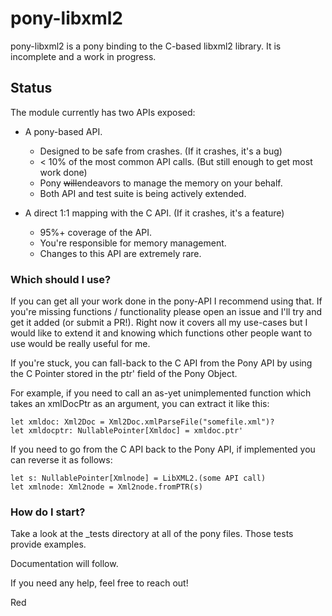 # pony-libxml2

pony-libxml2 is a pony binding to the C-based libxml2 library. It is incomplete and a work in progress.


## Status

The module currently has two APIs exposed:

* A pony-based API.
  * Designed to be safe from crashes. (If it crashes, it's a bug)
  * < 10% of the most common API calls. (But still enough to get most work done)
  * Pony ~~will~~endeavors to manage the memory on your behalf.
  * Both API and test suite is being actively extended.


* A direct 1:1 mapping with the C API. (If it crashes, it's a feature)
  * 95%+ coverage of the API.
  * You're responsible for memory management.
  * Changes to this API are extremely rare.


### Which should I use?

If you can get all your work done in the pony-API I recommend using that. If you're missing functions / functionality please open an issue and I'll try and get it added (or submit a PR!).  Right now it covers all my use-cases but I would like to extend it and knowing which functions other people want to use would be really useful for me.

If you're stuck, you can fall-back to the C API from the Pony API by using the C Pointer stored in the ptr' field of the Pony Object.

For example, if you need to call an as-yet unimplemented function which takes an xmlDocPtr as an argument, you can extract it like this:

```
let xmldoc: Xml2Doc = Xml2Doc.xmlParseFile("somefile.xml")?
let xmldocptr: NullablePointer[Xmldoc] = xmldoc.ptr'
```


If you need to go from the C API back to the Pony API, if implemented you can reverse it as follows:

```
let s: NullablePointer[Xmlnode] = LibXML2.(some API call)
let xmlnode: Xml2node = Xml2node.fromPTR(s)
```


### How do I start?

Take a look at the \_tests directory at all of the pony files. Those tests provide examples.

Documentation will follow.

If you need any help, feel free to reach out!



Red

